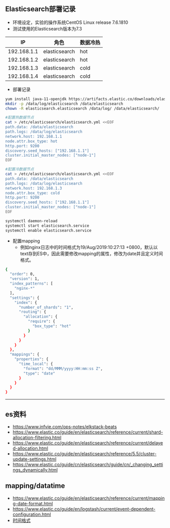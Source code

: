 ## Elasticsearch部署记录
* 环境设定，实验的操作系统CentOS Linux release 7.6.1810
* 测试使用的Elasticsearch版本为7.3

|IP|角色|数据冷热|
|-|-|-|
|192.168.1.1|elasticsearch|hot|
|192.168.1.2|elasticsearch|hot|
|192.168.1.3|elasticsearch|cold|
|192.168.1.4|elasticsearch|cold|

* 部署记录
```bash
yum install java-11-openjdk https://artifacts.elastic.co/downloads/elasticsearch/elasticsearch-7.3.0-x86_64.rpm -y
mkdir -p /data/log/elasticsearch /data/elasticsearch
chown -R elasticsearch.elasticsearch /data/log/ /data/elasticsearch/

#配置热数据节点
cat > /etc/elasticsearch/elasticsearch.yml <<EOF
path.data: /data/elasticsearch
path.logs: /data/log/elasticsearch
network.host: 192.168.1.1
node.attr.box_type: hot
http.port: 9200
discovery.seed_hosts: ["192.168.1.1"]
cluster.initial_master_nodes: ["node-1"]
EOF

#配置冷数据节点
cat > /etc/elasticsearch/elasticsearch.yml <<EOF
path.data: /data/elasticsearch
path.logs: /data/log/elasticsearch
network.host: 192.168.1.3
node.attr.box_type: cold
http.port: 9200
discovery.seed_hosts: ["192.168.1.1"]
cluster.initial_master_nodes: ["node-1"]
EOF

systemctl daemon-reload
systemctl start elasticsearch.service
systemctl enable elasticsearch.service

```
* 配置mapping
  * 例如nginx日志中的时间格式为19/Aug/2019:10:27:13 +0800，默认以text存到ES中，因此需要修改mapping的属性，修改为date并且定义时间格式。
```bash
{
  "order": 0,
  "version": 1,
  "index_patterns": [
    "nginx-*"
  ],
  "settings": {
    "index": {
      "number_of_shards": "1",
      "routing": {
        "allocation": {
          "require": {
            "box_type": "hot"
          }
        }
      }
    }
  },
  "mappings": {
    "properties": {
      "time_local": {
        "format": "dd/MMM/yyyy:HH:mm:ss Z",
        "type": "date"
      }
    }
  }
}


```
---
## es资料
* https://www.infvie.com/ops-notes/elkstack-beats
* https://www.elastic.co/guide/en/elasticsearch/reference/current/shard-allocation-filtering.html
* https://www.elastic.co/guide/en/elasticsearch/reference/current/delayed-allocation.html
* https://www.elastic.co/guide/en/elasticsearch/reference/5.5/cluster-update-settings.html
* https://www.elastic.co/guide/cn/elasticsearch/guide/cn/_changing_settings_dynamically.html

## mapping/datatime
* https://www.elastic.co/guide/en/elasticsearch/reference/current/mapping-date-format.html
* https://www.elastic.co/guide/en/logstash/current/event-dependent-configuration.html
* [时间格式](https://docs.oracle.com/javase/8/docs/api/java/time/format/DateTimeFormatter.html)